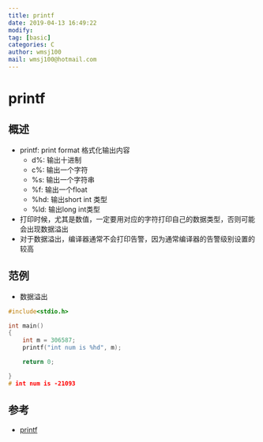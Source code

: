 ```yaml
---
title: printf
date: 2019-04-13 16:49:22	
modify: 
tag: [basic]
categories: C
author: wmsj100
mail: wmsj100@hotmail.com
---
```


# printf

## 概述

- printf: print format 格式化输出内容
	- d%: 输出十进制
	- c%: 输出一个字符
	- %s: 输出一个字符串
	- %f: 输出一个float
	- %hd: 输出short int 类型
	- %ld: 输出long int类型
- 打印时候，尤其是数值，一定要用对应的字符打印自己的数据类型，否则可能会出现数据溢出
- 对于数据溢出，编译器通常不会打印告警，因为通常编译器的告警级别设置的较高

## 范例
- 数据溢出
```c
#include<stdio.h>

int main()
{
    int m = 306587;
    printf("int num is %hd", m);

    return 0;

}
# int num is -21093
```

## 参考
- [printf](http://c.biancheng.net/cpp/html/3092.html)

